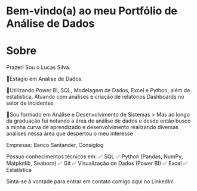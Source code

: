 # Bem-vindo(a) ao meu Portfólio de Análise de Dados

# Sobre

Prazer! Sou o Lucas Silva.

📍Estágio em Análise de Dados.

📍Utilizando Power BI, SQL, Modelagem de Dados, Excel e Python, além de estatística.
Atuando com análises e criação de relatórios Dashboards no setor de incidentes 

📍Sou formado em Análise e Desenvolvimento de Sistemas
     > Mas ao longo da graduação fui notando a área de análise de dados e desde então busco a minha curva de aprendizado e desenvolvimento realizando diversas análises nessa área que despertou o meu interesse

Empresas: Banco Santander, Consiglog

Possuo conhecimentos técnicos em:
✅ SQL
✅ Python (Pandas, NumPy, Matplotlib, Seaborn)
✅ Git
✅ Visualização de Dados (Power BI)
✅ Excel
✅ Estatística

Sinta-se à vontade para entrar em contato comigo aqui no Linkedln!
